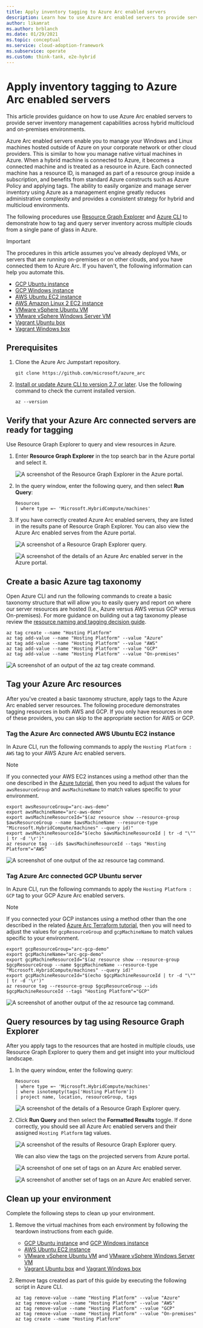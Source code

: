 ```yaml
---
title: Apply inventory tagging to Azure Arc enabled servers
description: Learn how to use Azure Arc enabled servers to provide server inventory management capabilities across hybrid multicloud and on-premises environments
author: likamrat
ms.author: brblanch
ms.date: 01/29/2021
ms.topic: conceptual
ms.service: cloud-adoption-framework
ms.subservice: operate
ms.custom: think-tank, e2e-hybrid
---
```


# Apply inventory tagging to Azure Arc enabled servers

This article provides guidance on how to use Azure Arc enabled servers to provide server inventory management capabilities across hybrid multicloud and on-premises environments.

Azure Arc enabled servers enable you to manage your Windows and Linux machines hosted outside of Azure on your corporate network or other cloud providers. This is similar to how you manage native virtual machines in Azure. When a hybrid machine is connected to Azure, it becomes a connected machine and is treated as a resource in Azure. Each connected machine has a resource ID, is managed as part of a resource group inside a subscription, and benefits from standard Azure constructs such as Azure Policy and applying tags. The ability to easily organize and manage server inventory using Azure as a management engine greatly reduces administrative complexity and provides a consistent strategy for hybrid and multicloud environments.

The following procedures use [Resource Graph Explorer](/azure/governance/resource-graph/first-query-portal) and [Azure CLI](/cli/azure/install-azure-cli) to demonstrate how to tag and query server inventory across multiple clouds from a single pane of glass in Azure.

> [!IMPORTANT]
> The procedures in this article assumes you've already deployed VMs, or servers that are running on-premises or on other clouds, and you have connected them to Azure Arc. If you haven't, the following information can help you automate this.

- [GCP Ubuntu instance](./gcp-terraform-ubuntu.md)
- [GCP Windows instance](./gcp-terraform-windows.md)
- [AWS Ubuntu EC2 instance](./aws-terraform-ubuntu.md)
- [AWS Amazon Linux 2 EC2 instance](./aws-terraform-al2.md)
- [VMware vSphere Ubuntu VM](./vmware-terraform-ubuntu.md)
- [VMware vSphere Windows Server VM](./vmware-terraform-winsrv.md)
- [Vagrant Ubuntu box](./local-vagrant-ubuntu.md)
- [Vagrant Windows box](./local-vagrant-windows.md)

## Prerequisites

1. Clone the Azure Arc Jumpstart repository.

   ```console
   git clone https://github.com/microsoft/azure_arc
   ```

2. [Install or update Azure CLI to version 2.7 or later](/cli/azure/install-azure-cli). Use the following command to check the current installed version.

   ```console
   az --version
   ```

## Verify that your Azure Arc connected servers are ready for tagging

Use Resource Graph Explorer to query and view resources in Azure.

1. Enter **Resource Graph Explorer** in the top search bar in the Azure portal and select it.

    ![A screenshot of the Resource Graph Explorer in the Azure portal.](./img/inventory-tagging/resource-graph-explorer.png)

1. In the query window, enter the following query, and then select **Run Query**:

    ```kusto
    Resources
    | where type =~ 'Microsoft.HybridCompute/machines'
    ```

1. If you have correctly created Azure Arc enabled servers, they are listed in the results pane of Resource Graph Explorer. You can also view the Azure Arc enabled serves from the Azure portal.

    ![A screenshot of a Resource Graph Explorer query.](./img/inventory-tagging/run-query.png)

    ![A screenshot of the details of an Azure Arc enabled server in the Azure portal.](./img/inventory-tagging/arc-server.png)

## Create a basic Azure tag taxonomy

Open Azure CLI and run the following commands to create a basic taxonomy structure that will allow you to easily query and report on where our server resources are hosted (I.e., Azure versus AWS versus GCP versus On-premises). For more guidance on building out a tag taxonomy please review the [resource naming and tagging decision guide](../../../../decision-guides/resource-tagging/index.md).

```console
az tag create --name "Hosting Platform"
az tag add-value --name "Hosting Platform" --value "Azure"
az tag add-value --name "Hosting Platform" --value "AWS"
az tag add-value --name "Hosting Platform" --value "GCP"
az tag add-value --name "Hosting Platform" --value "On-premises"
```

![A screenshot of an output of the `az tag create` command.](./img/inventory-tagging/az-tag-create.png)

## Tag your Azure Arc resources

After you've created a basic taxonomy structure, apply tags to the Azure Arc enabled server resources. The following procedure demonstrates tagging resources in both AWS and GCP. If you only have resources in one of these providers, you can skip to the appropriate section for AWS or GCP.

### Tag the Azure Arc connected AWS Ubuntu EC2 instance

In Azure CLI, run the following commands to apply the `Hosting Platform : AWS`  tag to your AWS Azure Arc enabled servers.

> [!NOTE]
> If you connected your AWS EC2 instances using a method other than the one described in the [Azure tutorial](./aws-terraform-ubuntu.md), then you need to adjust the values for `awsResourceGroup` and `awsMachineName` to match values specific to your environment.

```console
export awsResourceGroup="arc-aws-demo"
export awsMachineName="arc-aws-demo"
export awsMachineResourceId="$(az resource show --resource-group $awsResourceGroup --name $awsMachineName --resource-type "Microsoft.HybridCompute/machines" --query id)"
export awsMachineResourceId="$(echo $awsMachineResourceId | tr -d "\"" | tr -d '\r')"
az resource tag --ids $awsMachineResourceId --tags "Hosting Platform"="AWS"
```

![A screenshot of one output of the `az resource tag` command.](./img/inventory-tagging/az-resource-tag-1.png)

### Tag Azure Arc connected GCP Ubuntu server

In Azure CLI, run the following commands to apply the `Hosting Platform : GCP`  tag to your GCP Azure Arc enabled servers.

> [!NOTE]
> If you connected your GCP instances using a method other than the one described in the related [Azure Arc Terraform tutorial](./gcp-terraform-ubuntu.md), then you will need to adjust the values for `gcpResourceGroup` and `gcpMachineName` to match values specific to your environment.

```console
export gcpResourceGroup="arc-gcp-demo"
export gcpMachineName="arc-gcp-demo"
export gcpMachineResourceId="$(az resource show --resource-group $gcpResourceGroup --name $gcpMachineName --resource-type "Microsoft.HybridCompute/machines" --query id)"
export gcpMachineResourceId="$(echo $gcpMachineResourceId | tr -d "\"" | tr -d '\r')"
az resource tag --resource-group $gcpResourceGroup --ids $gcpMachineResourceId --tags "Hosting Platform"="GCP"
```

![A screenshot of another output of the `az resource tag` command.](./img/inventory-tagging/az-resource-tag-2.png)

## Query resources by tag using Resource Graph Explorer

After you apply tags to the resources that are hosted in multiple clouds, use Resource Graph Explorer to query them and get insight into your multicloud landscape.

1. In the query window, enter the following query:

   ```kusto
   Resources
   | where type =~ 'Microsoft.HybridCompute/machines'
   | where isnotempty(tags['Hosting Platform'])
   | project name, location, resourceGroup, tags
   ```

   ![A screenshot of the details of a Resource Graph Explorer query.](./img/inventory-tagging/run-query-details.png)

2. Click **Run Query** and then select the **Formatted Results** toggle. If done correctly, you should see all Azure Arc enabled servers and their assigned `Hosting Platform` tag values.

   ![A screenshot of the results of Resource Graph Explorer query.](./img/inventory-tagging/run-query-results.png)

   We can also view the tags on the projected servers from Azure portal.

   ![A screenshot of one set of tags on an Azure Arc enabled server.](./img/inventory-tagging/tags-1.png)

   ![A screenshot of another set of tags on an Azure Arc enabled server.](./img/inventory-tagging/tags-2.png)

## Clean up your environment

Complete the following steps to clean up your environment.

1. Remove the virtual machines from each environment by following the teardown instructions from each guide.

   - [GCP Ubuntu instance](./gcp-terraform-ubuntu.md) and [GCP Windows instance](./gcp-terraform-windows.md)
   - [AWS Ubuntu EC2 instance](./aws-terraform-ubuntu.md)
   - [VMware vSphere Ubuntu VM](./vmware-terraform-ubuntu.md) and [VMware vSphere Windows Server VM](./vmware-terraform-winsrv.md)
   - [Vagrant Ubuntu box](./local-vagrant-ubuntu.md) and [Vagrant Windows box](./local-vagrant-windows.md)

1. Remove tags created as part of this guide by executing the following script in Azure CLI.

   ```console
   az tag remove-value --name "Hosting Platform" --value "Azure"
   az tag remove-value --name "Hosting Platform" --value "AWS"
   az tag remove-value --name "Hosting Platform" --value "GCP"
   az tag remove-value --name "Hosting Platform" --value "On-premises"
   az tag create --name "Hosting Platform"
   ```
